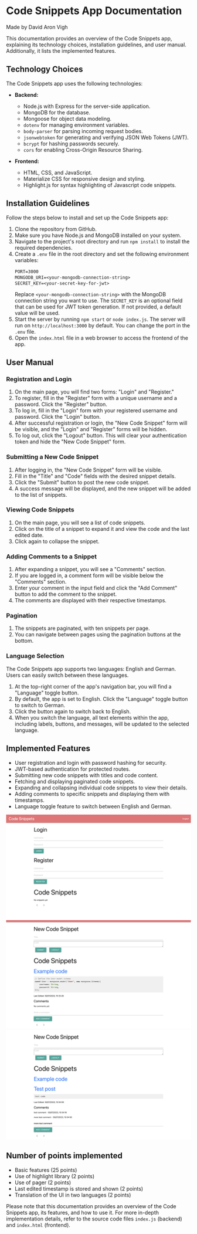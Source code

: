 # Code Snippets App Documentation

Made by David Aron Vigh

This documentation provides an overview of the Code Snippets app, explaining its technology choices, installation guidelines, and user manual. Additionally, it lists the implemented features.

## Technology Choices

The Code Snippets app uses the following technologies:

- **Backend:**
  - Node.js with Express for the server-side application.
  - MongoDB for the database.
  - Mongoose for object data modeling.
  - `dotenv` for managing environment variables.
  - `body-parser` for parsing incoming request bodies.
  - `jsonwebtoken` for generating and verifying JSON Web Tokens (JWT).
  - `bcrypt` for hashing passwords securely.
  - `cors` for enabling Cross-Origin Resource Sharing.

- **Frontend:**
  - HTML, CSS, and JavaScript.
  - Materialize CSS for responsive design and styling.
  - Highlight.js for syntax highlighting of Javascript code snippets.

## Installation Guidelines

Follow the steps below to install and set up the Code Snippets app:

1. Clone the repository from GitHub.
2. Make sure you have Node.js and MongoDB installed on your system.
3. Navigate to the project's root directory and run `npm install` to install the required dependencies.
4. Create a `.env` file in the root directory and set the following environment variables:
   ```
   PORT=3000
   MONGODB_URI=<your-mongodb-connection-string>
   SECRET_KEY=<your-secret-key-for-jwt>
   ```
   Replace `<your-mongodb-connection-string>` with the MongoDB connection string you want to use. The `SECRET_KEY` is an optional field that can be used for JWT token generation. If not provided, a default value will be used.
5. Start the server by running `npm start` or `node index.js`. The server will run on `http://localhost:3000` by default. You can change the port in the `.env` file.
6. Open the `index.html` file in a web browser to access the frontend of the app.

## User Manual

### Registration and Login

1. On the main page, you will find two forms: "Login" and "Register."
2. To register, fill in the "Register" form with a unique username and a password. Click the "Register" button.
3. To log in, fill in the "Login" form with your registered username and password. Click the "Login" button.
4. After successful registration or login, the "New Code Snippet" form will be visible, and the "Login" and "Register" forms will be hidden.
5. To log out, click the "Logout" button. This will clear your authentication token and hide the "New Code Snippet" form.

### Submitting a New Code Snippet

1. After logging in, the "New Code Snippet" form will be visible.
2. Fill in the "Title" and "Code" fields with the desired snippet details.
3. Click the "Submit" button to post the new code snippet.
4. A success message will be displayed, and the new snippet will be added to the list of snippets.

### Viewing Code Snippets

1. On the main page, you will see a list of code snippets.
2. Click on the title of a snippet to expand it and view the code and the last edited date.
3. Click again to collapse the snippet.

### Adding Comments to a Snippet

1. After expanding a snippet, you will see a "Comments" section.
2. If you are logged in, a comment form will be visible below the "Comments" section.
3. Enter your comment in the input field and click the "Add Comment" button to add the comment to the snippet.
4. The comments are displayed with their respective timestamps.

### Pagination

1. The snippets are paginated, with ten snippets per page.
2. You can navigate between pages using the pagination buttons at the bottom.

### Language Selection

The Code Snippets app supports two languages: English and German. Users can easily switch between these languages.

1. At the top-right corner of the app's navigation bar, you will find a "Language" toggle button.
2. By default, the app is set to English. Click the "Language" toggle button to switch to German.
3. Click the button again to switch back to English.
4. When you switch the language, all text elements within the app, including labels, buttons, and messages, will be updated to the selected language.

## Implemented Features

- User registration and login with password hashing for security.
- JWT-based authentication for protected routes.
- Submitting new code snippets with titles and code content.
- Fetching and displaying paginated code snippets.
- Expanding and collapsing individual code snippets to view their details.
- Adding comments to specific snippets and displaying them with timestamps.
- Language toggle feature to switch between English and German.

![Alt text](images/image1.png)
![Alt text](images/image2.png)
![Alt text](images/image3.png)

## Number of points implemented

- Basic features (25 points)
- Use of highlight library (2 points)
- Use of pager (2 points)
- Last edited timestamp is stored and shown (2 points)
- Translation of the UI in two languages (2 points)

Please note that this documentation provides an overview of the Code Snippets app, its features, and how to use it. For more in-depth implementation details, refer to the source code files `index.js` (backend) and `index.html` (frontend).